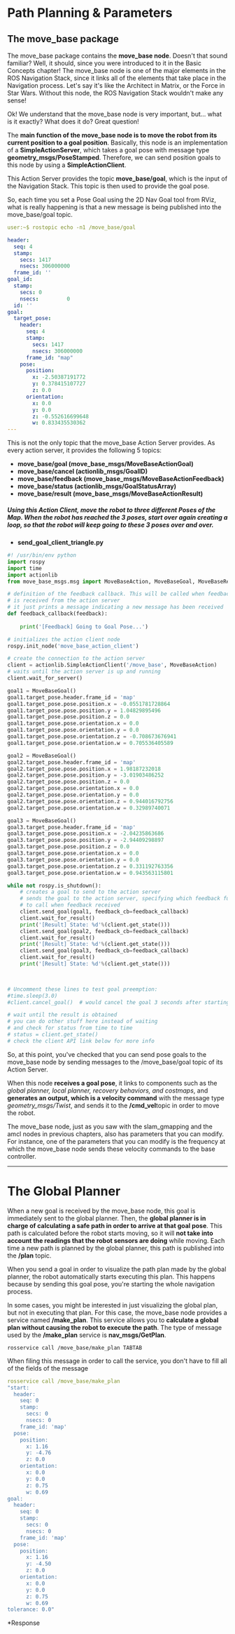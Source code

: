 # Path Planning & Parameters


## The move_base package

The move_base package contains the  **move_base node**. Doesn't that sound familiar? Well, it should, since you were introduced to it in the Basic Concepts chapter! The move_base node is one of the major elements in the ROS Navigation Stack, since it links all of the elements that take place in the Navigation process. Let's say it's like the Architect in Matrix, or the Force in Star Wars. Without this node, the ROS Navigation Stack wouldn't make any sense!

Ok! We understand that the move_base node is very important, but... what is it exactly? What does it do? Great question!

The  **main function of the move_base node is to move the robot from its current position to a goal position**. Basically, this node is an implementation of a  **SimpleActionServer**, which takes a goal pose with message type  **geometry_msgs/PoseStamped**. Therefore, we can send position goals to this node by using a  **SimpleActionClient**.

This Action Server provides the topic  **move_base/goal**, which is the input of the Navigation Stack. This topic is then used to provide the goal pose.

So, each time you set a Pose Goal using the 2D Nav Goal tool from RViz, what is really happening is that a new message is being published into the move_base/goal topic.

```yaml
user:~$ rostopic echo -n1 /move_base/goal

header:
  seq: 4
  stamp:
    secs: 1417
    nsecs: 306000000
  frame_id: ''
goal_id:
  stamp:
    secs: 0
    nsecs:         0
  id: ''
goal:
  target_pose:
    header:
      seq: 4
      stamp:
        secs: 1417
        nsecs: 306000000
      frame_id: "map"
    pose:
      position:
        x: -2.50387191772
        y: 0.378415107727
        z: 0.0
      orientation:
        x: 0.0
        y: 0.0
        z: -0.552616699648
        w: 0.833435530362
---
```

This is not the only topic that the move_base Action Server provides. As every action server, it provides the following 5 topics:

-   **move_base/goal (move_base_msgs/MoveBaseActionGoal)**
-   **move_base/cancel (actionlib_msgs/GoalID)**
-   **move_base/feedback (move_base_msgs/MoveBaseActionFeedback)**
-   **move_base/status (actionlib_msgs/GoalStatusArray)**
-   **move_base/result (move_base_msgs/MoveBaseActionResult)**

##### Using this Action Client, move the robot to three different Poses of the Map. When the robot has reached the 3 poses, start over again creating a loop, so that the robot will keep going to these 3 poses over and over.

* **send_goal_client_triangle.py**
```python
#! /usr/bin/env python
import rospy
import time
import actionlib
from move_base_msgs.msg import MoveBaseAction, MoveBaseGoal, MoveBaseResult, MoveBaseFeedback

# definition of the feedback callback. This will be called when feedback
# is received from the action server
# it just prints a message indicating a new message has been received
def feedback_callback(feedback):
    
    print('[Feedback] Going to Goal Pose...')

# initializes the action client node
rospy.init_node('move_base_action_client')

# create the connection to the action server
client = actionlib.SimpleActionClient('/move_base', MoveBaseAction)
# waits until the action server is up and running
client.wait_for_server()

goal1 = MoveBaseGoal()
goal1.target_pose.header.frame_id = 'map'
goal1.target_pose.pose.position.x = -0.0551781728864
goal1.target_pose.pose.position.y = 1.04829895496
goal1.target_pose.pose.position.z = 0.0
goal1.target_pose.pose.orientation.x = 0.0
goal1.target_pose.pose.orientation.y = 0.0
goal1.target_pose.pose.orientation.z = -0.708673676941
goal1.target_pose.pose.orientation.w = 0.705536405589

goal2 = MoveBaseGoal()
goal2.target_pose.header.frame_id = 'map'
goal2.target_pose.pose.position.x = 1.98187232018
goal2.target_pose.pose.position.y = -3.01903486252
goal2.target_pose.pose.position.z = 0.0
goal2.target_pose.pose.orientation.x = 0.0
goal2.target_pose.pose.orientation.y = 0.0
goal2.target_pose.pose.orientation.z = 0.944016792756
goal2.target_pose.pose.orientation.w = 0.32989740071

goal3 = MoveBaseGoal()
goal3.target_pose.header.frame_id = 'map'
goal3.target_pose.pose.position.x = -2.04235863686
goal3.target_pose.pose.position.y = -2.94409298897
goal3.target_pose.pose.position.z = 0.0
goal3.target_pose.pose.orientation.x = 0.0
goal3.target_pose.pose.orientation.y = 0.0
goal3.target_pose.pose.orientation.z = 0.331192763356
goal3.target_pose.pose.orientation.w = 0.943563115801

while not rospy.is_shutdown():
    # creates a goal to send to the action server
    # sends the goal to the action server, specifying which feedback function
    # to call when feedback received
    client.send_goal(goal1, feedback_cb=feedback_callback)
    client.wait_for_result()
    print('[Result] State: %d'%(client.get_state()))
    client.send_goal(goal2, feedback_cb=feedback_callback)
    client.wait_for_result()
    print('[Result] State: %d'%(client.get_state()))
    client.send_goal(goal3, feedback_cb=feedback_callback)
    client.wait_for_result()
    print('[Result] State: %d'%(client.get_state()))

    

# Uncomment these lines to test goal preemption:
#time.sleep(3.0)
#client.cancel_goal()  # would cancel the goal 3 seconds after starting

# wait until the result is obtained
# you can do other stuff here instead of waiting
# and check for status from time to time 
# status = client.get_state()
# check the client API link below for more info
```

So, at this point, you've checked that you can send pose goals to the move_base node by sending messages to the /move_base/goal topic of its Action Server.

When this node  **receives a goal pose**, it links to components such as the  _global planner, local planner, recovery behaviors, and costmaps_, and  **generates an output, which is a velocity command**  with the message type  _geometry_msgs/Twist_, and sends it to the  **/cmd_vel**topic in order to move the robot.

The move_base node, just as you saw with the slam_gmapping and the amcl nodes in previous chapters, also has parameters that you can modify. For instance, one of the parameters that you can modify is the frequency at which the move_base node sends these velocity commands to the base controller.

---

# The Global Planner

When a new goal is received by the move_base node, this goal is immediately sent to the global planner. Then, the  **global planner is in charge of calculating a safe path in order to arrive at that goal pose**. This path is calculated before the robot starts moving, so it will  **not take into account the readings that the robot sensors are doing** while moving. Each time a new path is planned by the global planner, this path is published into the  **/plan**  topic.

When you send a goal in order to visualize the path plan made by the global planner, the robot automatically starts executing this plan. This happens because by sending this goal pose, you're starting the whole navigation process.

In some cases, you might be interested in just visualizing the global plan, but not in executing that plan. For this case, the move_base node provides a service named  **/make_plan**. This service allows you to **calculate a global plan without causing the robot to execute the path**.  The type of message used by the **/make_plan** service is **nav_msgs/GetPlan**. 

```
rosservice call /move_base/make_plan TABTAB
```
When filing this message in order to call the service, you don't have to fill all of the fields of the message
```yaml
rosservice call /move_base/make_plan 
"start:
  header:
    seq: 0
    stamp:
      secs: 0
      nsecs: 0
    frame_id: 'map'
  pose:
    position:
      x: 1.16
      y: -4.76
      z: 0.0
    orientation:
      x: 0.0
      y: 0.0
      z: 0.75
      w: 0.69
goal:
  header:
    seq: 0
    stamp:
      secs: 0
      nsecs: 0
    frame_id: 'map'
  pose:
    position:
      x: 1.16
      y: -4.50
      z: 0.0
    orientation:
      x: 0.0
      y: 0.0
      z: 0.75
      w: 0.69
tolerance: 0.0"
```
*Response 




























#
<!--stackedit_data:
eyJoaXN0b3J5IjpbNjAyMjA0NTIxLDEyMDIxMzg3NDksLTMyMz
IxMjIyMywtMTIxMzM4ODM5NiwxODg3MTY1MjMxLC01OTY3NDU4
NTFdfQ==
-->